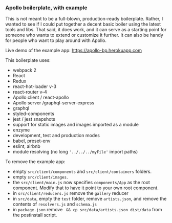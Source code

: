 ### Apollo boilerplate, with example



This is not meant to be a full-blown, production-ready boilerplate. Rather, I wanted to see if I could put together a decent basic boiler using the latest tools and libs. That said, it does work, and it can serve as a starting point for someone who wants to extend or customize it further. It can also be handy for people who want to play around with Apollo.

Live demo of the example app: https://apollo-bp.herokuapp.com

This boilerplate uses:

- webpack 2
- React
- Redux
- react-hot-loader v-3
- react-router v-4
- Apollo client / react-apollo
- Apollo server /graphql-server-express
- graphql
- styled-components
- jest / jest snapshots
- support for static images and images imported as a module
- enzyme
- development, test and production modes
- babel, preset-env
- eslint, airbnb
- module resolving (no long `'../../../myFile'` import paths)

To remove the example app:
- empty `src/client/components` and `src/client/containers` folders.
- empty `src/client/images`.
- the `src/client/main.js` now specifies `components/App` as the root component. Modify that to have it point to your own root component.
- in `src/client/reducers.js` remove the `gallery` reducer
- in `src/data`, empty the `test` folder, remove `artists.json`, and remove the contents of `resolvers.js` and `schema.js`
- in `package.json` remove ` && cp src/data/artists.json dist/data` from the postinstall script.
